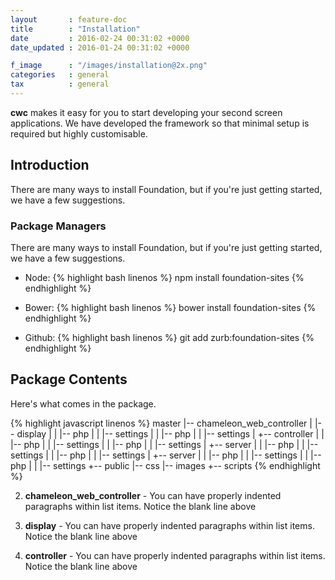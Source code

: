 ```yaml
---
layout       : feature-doc
title        : "Installation"
date         : 2016-02-24 00:31:02 +0000
date_updated : 2016-01-24 00:31:02 +0000

f_image      : "/images/installation@2x.png"
categories   : general
tax 	     : general
---
```

**cwc** makes it easy for you to start developing your second screen applications. We have developed the framework so that minimal setup is required but highly customisable.
<!--more-->



## Introduction
There are many ways to install Foundation, but if you're just getting started, we have a few suggestions.

### Package Managers
There are many ways to install Foundation, but if you're just getting started, we have a few suggestions.

+ Node:
{% highlight bash linenos %}
  npm install foundation-sites
{% endhighlight %}

+ Bower:
{% highlight bash linenos %}
  bower install foundation-sites
{% endhighlight %}

+ Github:
{% highlight bash linenos %}
  git add zurb:foundation-sites
{% endhighlight %}


## Package Contents
Here's what comes in the package.

{% highlight javascript linenos %}
master
|-- chameleon_web_controller
|    |-- display
|    |    |-- php
|    |    |-- settings
|    |    |-- php
|    |    |-- settings
|    +-- controller
|    |    |-- php
|    |    |-- settings
|    |    |-- php
|    |    |-- settings
|    +-- server
|    |    |-- php
|    |    |-- settings
|    |    |-- php
|    |    |-- settings
|    +-- server
|    |    |-- php
|    |    |-- settings
|    |    |-- php
|    |    |-- settings
+-- public
  |-- css
  |-- images
  +-- scripts
{% endhighlight %}

2. **chameleon_web_controller** - You can have properly indented paragraphs within list items. Notice the blank line above

3. **display** - You can have properly indented paragraphs within list items. Notice the blank line above

8. **controller** - You can have properly indented paragraphs within list items. Notice the blank line above
